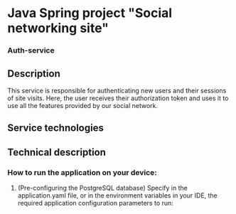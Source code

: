 # Java Spring project "Social networking site"
### Auth-service

## Description
This service is responsible for authenticating new users and their sessions of site visits.
Here, the user receives their authorization token and uses it to use all the features provided by our social network.    
## Service technologies
## Technical description
### How to run the application on your device:
1. (Pre-configuring the PostgreSQL database) Specify in the application.yaml file, or in the environment variables in your IDE, the required application configuration parameters to run:
